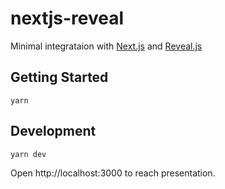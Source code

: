 # nextjs-reveal
Minimal integrataion with [Next.js](https://nextjs.org/) and [Reveal.js](https://revealjs.com/)

## Getting Started
```
yarn
```

## Development
```
yarn dev
```

Open http://localhost:3000 to reach presentation.